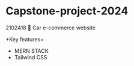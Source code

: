 # Capstone-project-2024

2102418
:blue_car:
Car e-commerce website

+Key features+
- MERN STACK
- Tailwind CSS
